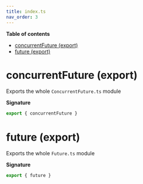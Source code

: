 ```yaml
---
title: index.ts
nav_order: 3
---
```


**Table of contents**

- [concurrentFuture (export)](#concurrentfuture-export)
- [future (export)](#future-export)

# concurrentFuture (export)

Exports the whole `ConcurrentFuture.ts` module

**Signature**

```ts
export { concurrentFuture }
```

# future (export)

Exports the whole `Future.ts` module

**Signature**

```ts
export { future }
```
